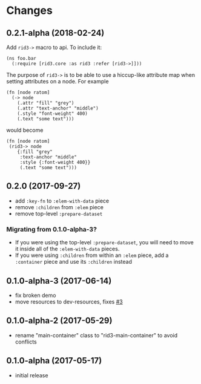 # Changes

## 0.2.1-alpha (2018-02-24)

Add `rid3->` macro to api. To include it:

```
(ns foo.bar
  (:require [rid3.core :as rid3 :refer [rid3->]]))
```

The purpose of `rid3->` is to be able to use a hiccup-like attribute map when setting attributes on a node.  For example

```
(fn [node ratom]
  (-> node
	(.attr "fill" "grey")
	(.attr "text-anchor" "middle")
	(.style "font-weight" 400)
	(.text "some text")))
```

 would become

 ```
 (fn [node ratom]
  (rid3-> node
	 {:fill "grey"
	  :text-anchor "middle"
	  :style {:font-weight 400}}
	  (.text "some text")))
 ```

## 0.2.0 (2017-09-27)

- add `:key-fn` to `:elem-with-data` piece
- remove `:children` from `:elem` piece
- remove top-level `:prepare-dataset`

### Migrating from 0.1.0-alpha-3?

- If you were using the top-level `:prepare-dataset`, you will need to move it inside all of the `:elem-with-data` pieces.
- If you were using `:children` from within an `:elem` piece, add a `:container` piece and use its `:children` instead

## 0.1.0-alpha-3 (2017-06-14)

- fix broken demo
- move resources to dev-resources, fixes [#3](https://github.com/gadfly361/rid3/issues/3)

## 0.1.0-alpha-2 (2017-05-29)

- rename "main-container" class to "rid3-main-container" to avoid conflicts

## 0.1.0-alpha (2017-05-17)

- initial release

